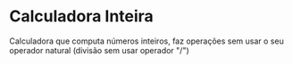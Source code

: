# Calculadora Inteira
 Calculadora que computa números inteiros, faz operações sem usar o seu operador natural (divisão sem usar operador "/")
